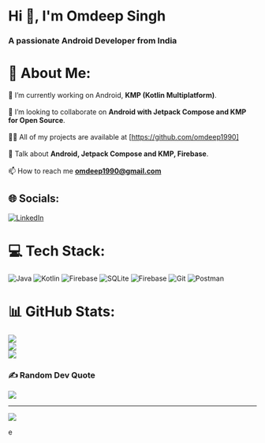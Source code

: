 <h1 align="left">Hi 👋, I'm Omdeep Singh</h3>
<h3 align="left">A passionate Android Developer from India</h3>

# 💫 About Me:
🔭 I’m currently working on Android, **KMP (Kotlin Multiplatform)**.<br><br>👯 I’m looking to collaborate on **Android with Jetpack Compose and KMP for Open Source**.<br><br>👨‍💻 All of my projects are available at [https://github.com/omdeep1990]<br><br>💬 Talk about **Android, Jetpack Compose and KMP, Firebase**.<br><br>📫 How to reach me **omdeep1990@gmail.com**


## 🌐 Socials:
[![LinkedIn](https://img.shields.io/badge/LinkedIn-%230077B5.svg?logo=linkedin&logoColor=white)](https://linkedin.com/in/omdeep-singh-a5a73617a) 

# 💻 Tech Stack:
![Java](https://img.shields.io/badge/java-%23ED8B00.svg?style=for-the-badge&logo=openjdk&logoColor=white) ![Kotlin](https://img.shields.io/badge/kotlin-%237F52FF.svg?style=for-the-badge&logo=kotlin&logoColor=white) ![Firebase](https://img.shields.io/badge/firebase-%23039BE5.svg?style=for-the-badge&logo=firebase) ![SQLite](https://img.shields.io/badge/sqlite-%2307405e.svg?style=for-the-badge&logo=sqlite&logoColor=white) ![Firebase](https://img.shields.io/badge/firebase-a08021?style=for-the-badge&logo=firebase&logoColor=ffcd34) ![Git](https://img.shields.io/badge/git-%23F05033.svg?style=for-the-badge&logo=git&logoColor=white) ![Postman](https://img.shields.io/badge/Postman-FF6C37?style=for-the-badge&logo=postman&logoColor=white)
# 📊 GitHub Stats:
![](https://github-readme-stats.vercel.app/api?username=omdeep1990&theme=dark&hide_border=false&include_all_commits=true&count_private=false)<br/>
![](https://github-readme-streak-stats.herokuapp.com/?user=omdeep1990&theme=dark&hide_border=false)<br/>
![](https://github-readme-stats.vercel.app/api/top-langs/?username=omdeep1990&theme=dark&hide_border=false&include_all_commits=true&count_private=false&layout=compact)

### ✍️ Random Dev Quote
![](https://quotes-github-readme.vercel.app/api?type=horizontal&theme=radical)

---
[![](https://visitcount.itsvg.in/api?id=omdeep1990&icon=0&color=0)](https://visitcount.itsvg.in)

<!-- Proudly created with GPRM ( https://gprm.itsvg.in ) -->e
